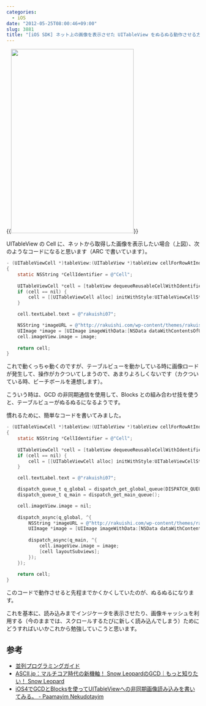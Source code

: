```yaml
---
categories:
  - iOS
date: "2012-05-25T08:00:46+09:00"
slug: 3881
title: "[iOS SDK] ネット上の画像を表示させた UITableView をぬるぬる動作させる方法"
---
```


{{<img alt="" src="/images/2012/05/3881_1.png" width="320" height="480">}}

UITableView の Cell に、ネットから取得した画像を表示したい場合（上図）、次のようなコードになると思います（ARC で書いています）。

```objective-c
- (UITableViewCell *)tableView:(UITableView *)tableView cellForRowAtIndexPath:(NSIndexPath *)indexPath
{
    static NSString *CellIdentifier = @"Cell";
    
    UITableViewCell *cell = [tableView dequeueReusableCellWithIdentifier:CellIdentifier];
    if (cell == nil) {
        cell = [[UITableViewCell alloc] initWithStyle:UITableViewCellStyleDefault reuseIdentifier:CellIdentifier];
    }

    cell.textLabel.text = @"rakuishi07";

    NSString *imageURL = @"http://rakuishi.com/wp-content/themes/rakuishi/image/rakuishi.png";
    UIImage *image = [UIImage imageWithData:[NSData dataWithContentsOfURL: [NSURL URLWithString: imageURL]]];
    cell.imageView.image = image;
    
    return cell;
}
```

これで動くっちゃ動くのですが、テーブルビューを動かしている時に画像ロードが発生して、操作がカクついてしまうので、あまりよろしくないです（カクついている時、ビーチボールを連想します）。

こういう時は、GCD の非同期通信を使用して、Blocks との組み合わせ技を使うと、テーブルビューがぬるぬるになるようです。

慣れるために、簡単なコードを書いてみました。

```objective-c
- (UITableViewCell *)tableView:(UITableView *)tableView cellForRowAtIndexPath:(NSIndexPath *)indexPath
{
    static NSString *CellIdentifier = @"Cell";
    
    UITableViewCell *cell = [tableView dequeueReusableCellWithIdentifier:CellIdentifier];
    if (cell == nil) {
        cell = [[UITableViewCell alloc] initWithStyle:UITableViewCellStyleDefault reuseIdentifier:CellIdentifier];
    }

    cell.textLabel.text = @"rakuishi07";

    dispatch_queue_t q_global = dispatch_get_global_queue(DISPATCH_QUEUE_PRIORITY_DEFAULT, 0);
    dispatch_queue_t q_main = dispatch_get_main_queue();

    cell.imageView.image = nil;
    
    dispatch_async(q_global, ^{
        NSString *imageURL = @"http://rakuishi.com/wp-content/themes/rakuishi/image/rakuishi.png";
        UIImage *image = [UIImage imageWithData:[NSData dataWithContentsOfURL: [NSURL URLWithString: imageURL]]];
        
        dispatch_async(q_main, ^{            
            cell.imageView.image = image;
            [cell layoutSubviews];
        });
    });
    
    return cell;
}
```

このコードで動作させると先程までかくかくしていたのが、ぬるぬるになります。

これを基本に、読み込みまでインジケータを表示させたり、画像キャッシュを利用する（今のままでは、スクロールするたびに新しく読み込んでしまう）ためにどうすればいいかこれから勉強していこうと思います。

## 参考

* [並列プログラミングガイド](https://developer.apple.com/jp/devcenter/ios/library/documentation/ConcurrencyProgrammingGuide.pdf)
* [ASCII.jp：マルチコア時代の新機軸！ Snow LeopardのGCD｜もっと知りたい！ Snow Leopard](http://ascii.jp/elem/000/000/455/455786/)
* [iOS4でGCDとBlocksを使ってUITableViewへの非同期画像読み込みを書いてみる。 - Paamayim Nekudotayim](http://d.hatena.ne.jp/craccho/20100711/1278837199)
